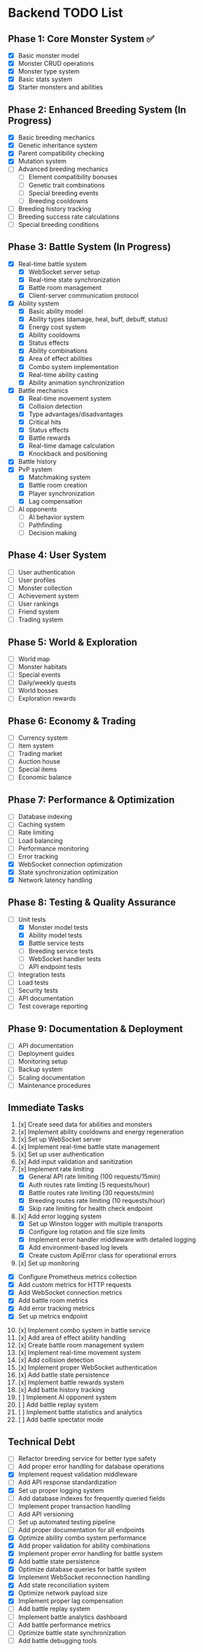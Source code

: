 # Backend TODO List

## Phase 1: Core Monster System ✅
- [x] Basic monster model
- [x] Monster CRUD operations
- [x] Monster type system
- [x] Basic stats system
- [x] Starter monsters and abilities

## Phase 2: Enhanced Breeding System (In Progress)
- [x] Basic breeding mechanics
- [x] Genetic inheritance system
- [x] Parent compatibility checking
- [x] Mutation system
- [ ] Advanced breeding mechanics
  - [ ] Element compatibility bonuses
  - [ ] Genetic trait combinations
  - [ ] Special breeding events
  - [ ] Breeding cooldowns
- [ ] Breeding history tracking
- [ ] Breeding success rate calculations
- [ ] Special breeding conditions

## Phase 3: Battle System (In Progress)
- [x] Real-time battle system
  - [x] WebSocket server setup
  - [x] Real-time state synchronization
  - [x] Battle room management
  - [x] Client-server communication protocol
- [x] Ability system
  - [x] Basic ability model
  - [x] Ability types (damage, heal, buff, debuff, status)
  - [x] Energy cost system
  - [x] Ability cooldowns
  - [x] Status effects
  - [x] Ability combinations
  - [x] Area of effect abilities
  - [x] Combo system implementation
  - [x] Real-time ability casting
  - [x] Ability animation synchronization
- [x] Battle mechanics
  - [x] Real-time movement system
  - [x] Collision detection
  - [x] Type advantages/disadvantages
  - [x] Critical hits
  - [x] Status effects
  - [x] Battle rewards
  - [x] Real-time damage calculation
  - [x] Knockback and positioning
- [x] Battle history
- [x] PvP system
  - [x] Matchmaking system
  - [x] Battle room creation
  - [x] Player synchronization
  - [x] Lag compensation
- [ ] AI opponents
  - [ ] AI behavior system
  - [ ] Pathfinding
  - [ ] Decision making

## Phase 4: User System
- [ ] User authentication
- [ ] User profiles
- [ ] Monster collection
- [ ] Achievement system
- [ ] User rankings
- [ ] Friend system
- [ ] Trading system

## Phase 5: World & Exploration
- [ ] World map
- [ ] Monster habitats
- [ ] Special events
- [ ] Daily/weekly quests
- [ ] World bosses
- [ ] Exploration rewards

## Phase 6: Economy & Trading
- [ ] Currency system
- [ ] Item system
- [ ] Trading market
- [ ] Auction house
- [ ] Special items
- [ ] Economic balance

## Phase 7: Performance & Optimization
- [ ] Database indexing
- [ ] Caching system
- [ ] Rate limiting
- [ ] Load balancing
- [ ] Performance monitoring
- [ ] Error tracking
- [x] WebSocket connection optimization
- [x] State synchronization optimization
- [x] Network latency handling

## Phase 8: Testing & Quality Assurance
- [ ] Unit tests
  - [x] Monster model tests
  - [x] Ability model tests
  - [x] Battle service tests
  - [ ] Breeding service tests
  - [ ] WebSocket handler tests
  - [ ] API endpoint tests
- [ ] Integration tests
- [ ] Load tests
- [ ] Security tests
- [ ] API documentation
- [ ] Test coverage reporting

## Phase 9: Documentation & Deployment
- [ ] API documentation
- [ ] Deployment guides
- [ ] Monitoring setup
- [ ] Backup system
- [ ] Scaling documentation
- [ ] Maintenance procedures

## Immediate Tasks
1. [x] Create seed data for abilities and monsters
2. [x] Implement ability cooldowns and energy regeneration
3. [x] Set up WebSocket server
4. [x] Implement real-time battle state management
5. [x] Set up user authentication
6. [x] Add input validation and sanitization
7. [x] Implement rate limiting
   - [x] General API rate limiting (100 requests/15min)
   - [x] Auth routes rate limiting (5 requests/hour)
   - [x] Battle routes rate limiting (30 requests/min)
   - [x] Breeding routes rate limiting (10 requests/hour)
   - [x] Skip rate limiting for health check endpoint
8. [x] Add error logging system
   - [x] Set up Winston logger with multiple transports
   - [x] Configure log rotation and file size limits
   - [x] Implement error handler middleware with detailed logging
   - [x] Add environment-based log levels
   - [x] Create custom ApiError class for operational errors
9. [x] Set up monitoring
  - [x] Configure Prometheus metrics collection
  - [x] Add custom metrics for HTTP requests
  - [x] Add WebSocket connection metrics
  - [x] Add battle room metrics
  - [x] Add error tracking metrics
  - [x] Set up metrics endpoint
10. [x] Implement combo system in battle service
11. [x] Add area of effect ability handling
12. [x] Create battle room management system
13. [x] Implement real-time movement system
14. [x] Add collision detection
15. [x] Implement proper WebSocket authentication
16. [x] Add battle state persistence
17. [x] Implement battle rewards system
18. [x] Add battle history tracking
19. [ ] Implement AI opponent system
20. [ ] Add battle replay system
21. [ ] Implement battle statistics and analytics
22. [ ] Add battle spectator mode

## Technical Debt
- [ ] Refactor breeding service for better type safety
- [ ] Add proper error handling for database operations
- [x] Implement request validation middleware
- [ ] Add API response standardization
- [x] Set up proper logging system
- [ ] Add database indexes for frequently queried fields
- [ ] Implement proper transaction handling
- [ ] Add API versioning
- [ ] Set up automated testing pipeline
- [ ] Add proper documentation for all endpoints
- [x] Optimize ability combo system performance
- [x] Add proper validation for ability combinations
- [x] Implement proper error handling for battle system
- [x] Add battle state persistence
- [x] Optimize database queries for battle system
- [x] Implement WebSocket reconnection handling
- [x] Add state reconciliation system
- [x] Optimize network payload size
- [x] Implement proper lag compensation
- [ ] Add battle replay system
- [ ] Implement battle analytics dashboard
- [ ] Add battle performance metrics
- [ ] Optimize battle state synchronization
- [ ] Add battle debugging tools 